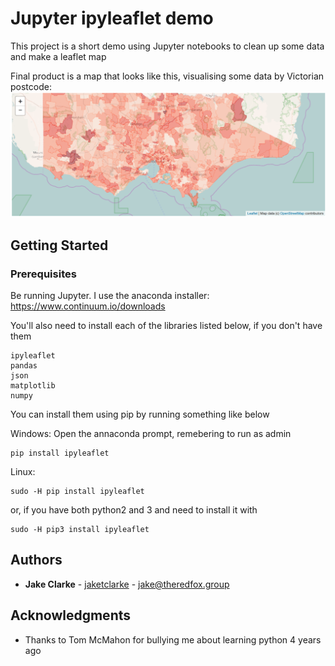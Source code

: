 # Jupyter ipyleaflet demo

This project is a short demo using Jupyter notebooks to clean up some data and make a leaflet map

Final product is a map that looks like this, visualising some data by Victorian postcode:
![image sholud go here](final_map.png)

## Getting Started

### Prerequisites

Be running Jupyter. I use the anaconda installer: https://www.continuum.io/downloads

You'll also need to install each of the libraries listed below, if you don't have them

```
ipyleaflet
pandas
json
matplotlib
numpy
```

You can install them using pip by running something like below

Windows: Open the annaconda prompt, remebering to run as admin
```
pip install ipyleaflet
```
Linux:
```
sudo -H pip install ipyleaflet
```
or, if you have both python2 and 3 and need to install it with 
```
sudo -H pip3 install ipyleaflet
```

## Authors

* **Jake Clarke** - [jaketclarke](https://github.com/jaketclarke) - jake@theredfox.group

## Acknowledgments

* Thanks to Tom McMahon for bullying me about learning python 4 years ago